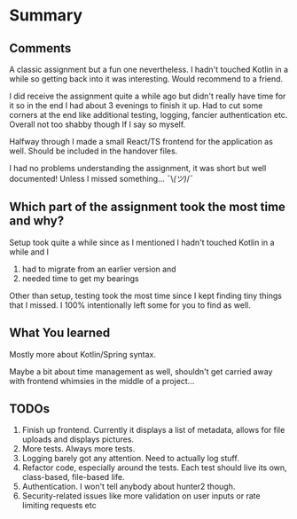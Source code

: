 # Summary

## Comments

A classic assignment but a fun one nevertheless. I hadn't touched Kotlin in a while so getting back into it was interesting.
Would recommend to a friend.

I did receive the assignment quite a while ago but didn't really have time for it so in the end I had about 3 evenings to finish it up. 
Had to cut some corners at the end like additional testing, logging, fancier authentication etc. Overall not too shabby though If I say so myself.

Halfway through I made a small React/TS frontend for the application as well. Should be included in the handover files.

I had no problems understanding the assignment, it was short but well documented! Unless I missed something...  ¯\\_(ツ)_/¯


## Which part of the assignment took the most time and why?

Setup took quite a while since as  I mentioned I hadn't touched Kotlin in a while and I
1. had to migrate from an earlier version and
2. needed time to get my bearings

Other than setup, testing took the most time since I kept finding tiny things that I missed. I 100% intentionally left some for you to find as well.

## What You learned

Mostly more about Kotlin/Spring syntax. 

Maybe a bit about time management as well, shouldn't get carried away with frontend whimsies in the middle of a project...

## TODOs

1. Finish up frontend. Currently it displays a list of metadata, allows for file uploads and displays pictures.
2. More tests. Always more tests. 
3. Logging barely got any attention. Need to actually log stuff.
4. Refactor code, especially around the tests. Each test should live its own, class-based, file-based life.
5. Authentication. I won't tell anybody about hunter2 though.
6. Security-related issues like more validation on user inputs or rate limiting requests etc
